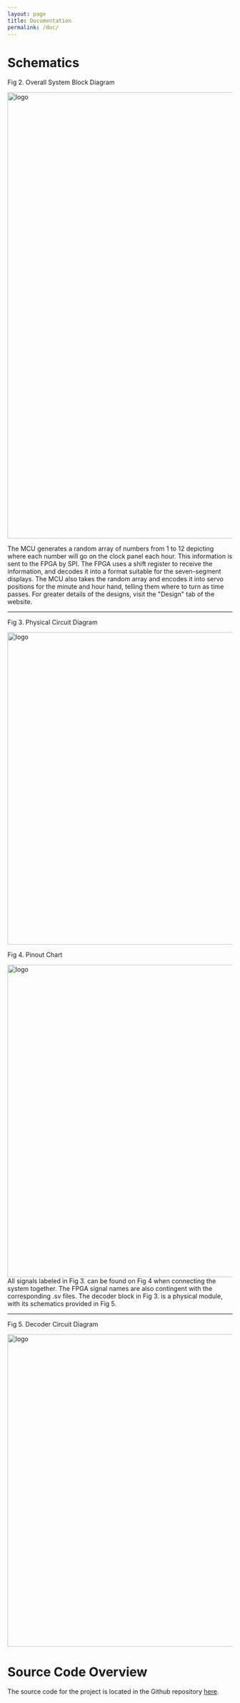 ```yaml
---
layout: page
title: Documentation
permalink: /doc/
---
```


# Schematics
<!-- Include images of the schematics for your system. They should follow best practices for schematic drawings with all parts and pins clearly labeled. You may draw your schematics either with a software tool or neatly by hand. -->


Fig 2. Overall System Block Diagram
<div style="text-align: left">
  <img src="../assets/schematics/BlockDiagram.png" alt="logo" width="1000" />
</div>




The MCU generates a random array of numbers from 1 to 12 depicting where each number will go on the clock panel each hour. This information is sent to the FPGA by SPI. The FPGA uses a shift register to receive the information, and decodes it into a format suitable for the seven-segment displays. The MCU also takes the random array and encodes it into servo positions for the minute and hour hand, telling them where to turn as time passes. For greater details of the designs, visit the "Design" tab of the website. 
***
Fig 3. Physical Circuit Diagram 

<div style="text-align: left">
  <img src="../assets/schematics/PhysicalCircuit.png" alt="logo" width="700" />
</div>

Fig 4. Pinout Chart
<div style="text-align: left">
  <img src="../assets/schematics/Pinout.png" alt="logo" width="700" />
</div>
All signals labeled in Fig 3. can be found on Fig 4 when connecting the system together. The FPGA signal names are also contingent with the corresponding .sv files. The decoder block in Fig 3. is a physical module, with its schematics provided in Fig 5.

***
Fig 5. Decoder Circuit Diagram
<div style="text-align: left">
  <img src="../assets/schematics/Decoder.png" alt="logo" width="700" />
</div>




# Source Code Overview
<!-- This section should include information to describe the organization of the code base and highlight how the code connects. -->

The source code for the project is located in the Github repository [here](https://github.com/joshbrake/example-project-portfolio/tree/main/src).






